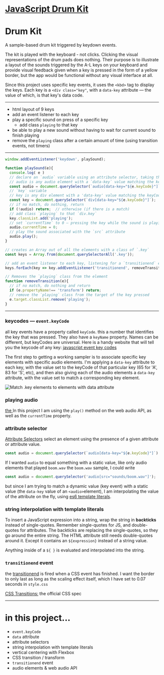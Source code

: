 # [JavaScript Drum Kit](http://travis.bingo/sampler/)

# Drum Kit
A sample-based drum kit triggered by keydown events. 

The kit is played with the keyboard - not clicks. Clicking the visual representations of the drum pads does nothing. Their purpose is to illustrate a layout of the sounds triggered by the A-L keys on your keyboard and provide visual feedback given when a key is pressed in the form of a yellow border, but the app would be functional without any visual interface at all.

Since this project uses specific key events, it uses the `<kbd>` tag to display the keys. Each key is a `<div class="key"`, with a `data-key` attribute — the value of which, is that key's data code.

___

* html layout of 9 keys
* add an event listener to each key
* play a specific sound on press of a specific key
  - add class `playing` to that key
* be able to play a new sound without having to wait for current sound to finish playing
* remove the `playing` class after a certain amount of time (using transition events, not timers)

___
```js
window.addEventListener('keydown', playSound);

function playSound(e){
  console.log( e )
  // declare an `audio` variable using an attribute selector, taking the keyCode from the event object, and passing it as the value to the `data-key` attribute
  // audio is any audio element with a `data-key` value matching the keyCode of the key pressed
  const audio = document.querySelector(`audio[data-key="${e.keyCode}"]`);
  // `key` variable
  // key is any div element with a 'data-key' value matching the keyCode of the key pressed
  const key = document.querySelector(`div[data-key="${e.keyCode}"]`);
  // if no match, do nothing, return
  if (!audio) return;  // otherwise (if there is a match)
  // add class `playing` to that `div.key`
  key.classList.add('playing');  
  // set `currentTime` to 0 — pressing the key while the sound is playing starts the sound from the beginning
  audio.currentTime = 0;  
  // play the sound associated with the `src` attribute
  audio.play();
}

// creates an Array out of all the elements with a class of `.key`
const keys = Array.from(document.querySelectorAll('.key'));

// add an event listener to each key, listening for a `transitionend` event
keys.forEach(key => key.addEventListener('transitionend', removeTransition));

// Removes the `playing` class from the element
function removeTransition(e){
  // if no match, do nothing and return
  if (e.propertyName!== 'transform') return;
  // remove the `playing` class from the target of the key pressed
  e.target.classList.remove('playing');
}

```
___

### keycodes — `event.keyCode`
all key events have a property called `keyCode`. this a number that identifies the key that was pressed. They also have a `keyName` property. Names can be different, but keyCodes are universal.
Here is a handy website that will tell you the keycode of any key:
[javascript event key codes](http://keycode.info)

The first step to getting a working sampler is to associate specific key elements with specific audio elements.
I'm applying a `data-key` attribute to each key, with the value set to the keyCode of that particular key (65 for 'A', 83 for 'S', etc), and then also giving each of the audio elements a `data-key` attribute, with the value set to match a corresponding key element. 

![Match `.key` elements to <audio> elements with `data` attribute](/key-to-audio.png)

### playing audio
[the <audio> element](https://developer.mozilla.org/en-US/docs/Web/HTML/Element/audio)
In this project I am using the `play()` method on the web audio API, as well as the `currentTime` property.


### attribute selector
[Attribute Selectors](https://developer.mozilla.org/en-US/docs/Web/CSS/Attribute_selectors) select an element using the presence of a given attribute or attribute value.

```js
const audio = document.querySelector(`audio[data-key="${e.keyCode}"]`)
```

If I wanted `audio` to equal something with a static value, like only audio elements that played `boom.wav` the `boom.wav` sample, I could write

```js
const audio = document.querySelector('audio[src="sounds/boom.wav"]');
```
but since I am trying to match a dynamic value (key event) with a static value (the `data-key` value of an `<audio>`element), I am interpolating the value of the attribute on the fly, using [es6 template literals](https://developer.mozilla.org/en-US/docs/Web/JavaScript/Reference/Template_literals).

### string interpolation with template literals
To insert a JavaScript expression into a string, wrap the string in **backticks** instead of single-quotes. Remember single-quotes for JS, and double-quotes for attributes. The backticks are replacing the single-quotes, so they go around the entire string. The HTML attribute still needs double-quotes around it. Except it contains an `${expression}` instead
of a string value. 

Anything inside of a `${ }` is evaluated and interpolated into the string.

### `transitionend` event
the [transitionend](https://developer.mozilla.org/en-US/docs/Web/Events/transitionend) is fired when a CSS event has finished. I want the border to only last as long as the scaling effect itself, which I have set to 0.07 seconds in `style.css`

[CSS Transitions:](https://drafts.csswg.org/css-transitions/) the official CSS spec

___

# in this project...

* `event.keyCode`
* `data` attribute
* attribute selectors
* string interpolation with template literals
* vertical centering with Flexbox
* CSS transition / transform
* `transitionend` event
* audio elements & web audio API
